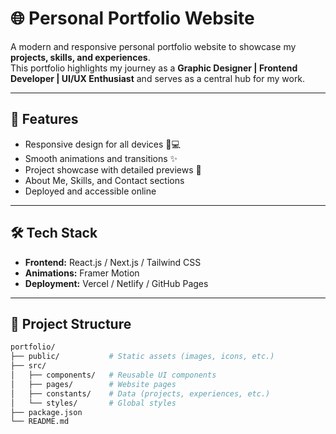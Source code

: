 # 🌐 Personal Portfolio Website

A modern and responsive personal portfolio website to showcase my **projects, skills, and experiences**.  
This portfolio highlights my journey as a **Graphic Designer | Frontend Developer | UI/UX Enthusiast** and serves as a central hub for my work.

---

## 🚀 Features

- Responsive design for all devices 📱💻  
- Smooth animations and transitions ✨  
- Project showcase with detailed previews 🔗  
- About Me, Skills, and Contact sections  
- Deployed and accessible online  

---

## 🛠️ Tech Stack

- **Frontend:** React.js / Next.js / Tailwind CSS  
- **Animations:** Framer Motion  
- **Deployment:** Vercel / Netlify / GitHub Pages  

---

## 📂 Project Structure

```bash
portfolio/
├── public/           # Static assets (images, icons, etc.)
├── src/
│   ├── components/   # Reusable UI components
│   ├── pages/        # Website pages
│   ├── constants/    # Data (projects, experiences, etc.)
│   └── styles/       # Global styles
├── package.json
└── README.md
